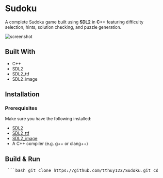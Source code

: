 # Sudoku
A complete Sudoku game built using **SDL2** in **C++** featuring difficulty selection, hints, solution checking, and puzzle generation.

![screenshot](https://user-images.githubusercontent.com/your_screenshot.png)

## Built With

- C++
- SDL2
- SDL2_ttf
- SDL2_image

## Installation

### Prerequisites

Make sure you have the following installed:

- [SDL2](https://github.com/libsdl-org/SDL)
- [SDL2_ttf](https://github.com/libsdl-org/SDL_ttf)
- [SDL2_image](https://github.com/libsdl-org/SDL_image)
- A C++ compiler (e.g. g++ or clang++)

## Build & Run
<pre lang="bash"> ```bash git clone https://github.com/tthuy123/Sudoku.git cd Sudoku make ./Sudoku ``` </pre>